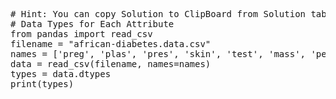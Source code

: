 <pre class="file" data-target="clipboard">
# Hint: You can copy Solution to ClipBoard from Solution tab in Step 4
# Data Types for Each Attribute
from pandas import read_csv
filename = "african-diabetes.data.csv"
names = ['preg', 'plas', 'pres', 'skin', 'test', 'mass', 'pedi', 'age', 'class']
data = read_csv(filename, names=names)
types = data.dtypes
print(types)

</pre>

